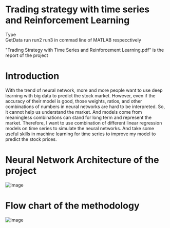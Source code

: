 # Trading strategy with time series and Reinforcement Learning
Type 	
  GetData
	run
	run2
	run3
in commad line of MATLAB
respecctively

"Trading Strategy with Time Series and Reinforcement Learning.pdf" is the report of the project


# Introduction
With the trend of neural network, more and more people want to use deep learning with big data to predict the stock market. However, even if the accuracy of their model is good, those weights, ratios, and other combinations of numbers in neural networks are hard to be interpreted. So, it cannot help us understand the market. And models come from meaningless combinations can stand for long term and represent the market. Therefore, I want to use combination of different linear regression models on time series to simulate the neural networks. And take some useful skills in machine learning for time series to improve my model to predict the stock prices.

# Neural Network Architecture of the project
![image](https://github.com/judichunt/Trading-strategy-with-time-series-and-Reinforcement-Learning/blob/master/simulated%20NN%20(2).png)

# Flow chart of the methodology
![image](https://github.com/judichunt/Trading-strategy-with-time-series-and-Reinforcement-Learning/blob/master/flow%20chart%20(1).jpg)
